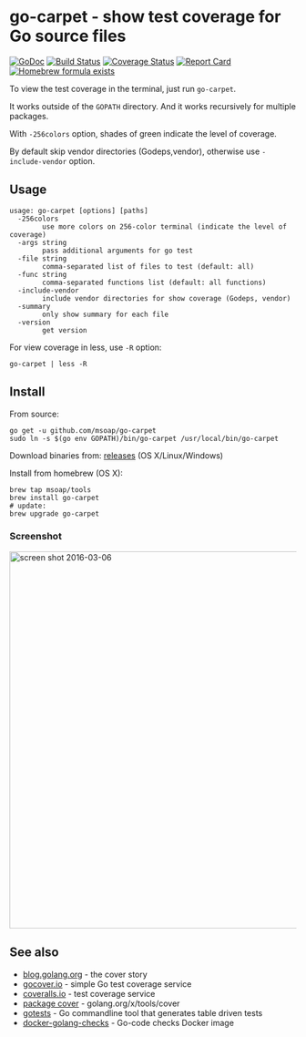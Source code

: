 go-carpet - show test coverage for Go source files
==================================================

[![GoDoc](https://godoc.org/github.com/msoap/go-carpet?status.svg)](https://godoc.org/github.com/msoap/go-carpet)
[![Build Status](https://travis-ci.org/msoap/go-carpet.svg?branch=master)](https://travis-ci.org/msoap/go-carpet)
[![Coverage Status](https://coveralls.io/repos/github/msoap/go-carpet/badge.svg?branch=master)](https://coveralls.io/github/msoap/go-carpet?branch=master)
[![Report Card](https://goreportcard.com/badge/github.com/msoap/go-carpet)](https://goreportcard.com/report/github.com/msoap/go-carpet)
[![Homebrew formula exists](https://img.shields.io/badge/homebrew-🍺-d7af72.svg)](https://github.com/msoap/go-carpet#install)

To view the test coverage in the terminal, just run `go-carpet`.

It works outside of the `GOPATH` directory. And it works recursively for multiple packages.

With `-256colors` option, shades of green indicate the level of coverage.

By default skip vendor directories (Godeps,vendor), otherwise use `-include-vendor` option.

Usage
-----

    usage: go-carpet [options] [paths]
      -256colors
        	use more colors on 256-color terminal (indicate the level of coverage)
      -args string
        	pass additional arguments for go test
      -file string
        	comma-separated list of files to test (default: all)
      -func string
        	comma-separated functions list (default: all functions)
      -include-vendor
        	include vendor directories for show coverage (Godeps, vendor)
      -summary
        	only show summary for each file
      -version
        	get version

For view coverage in less, use `-R` option:

    go-carpet | less -R

Install
-------

From source:

    go get -u github.com/msoap/go-carpet
    sudo ln -s $(go env GOPATH)/bin/go-carpet /usr/local/bin/go-carpet

Download binaries from: [releases](https://github.com/msoap/go-carpet/releases) (OS X/Linux/Windows)

Install from homebrew (OS X):

    brew tap msoap/tools
    brew install go-carpet
    # update:
    brew upgrade go-carpet

### Screenshot

<img width="662" alt="screen shot 2016-03-06" src="https://cloud.githubusercontent.com/assets/844117/13554107/e6c7c82a-e3a7-11e5-82d6-3481f1fead11.png">

See also
--------

  * [blog.golang.org](https://blog.golang.org/cover) - the cover story
  * [gocover.io](https://gocover.io) - simple Go test coverage service
  * [coveralls.io](https://coveralls.io) - test coverage service
  * [package cover](https://godoc.org/golang.org/x/tools/cover) - golang.org/x/tools/cover
  * [gotests](https://github.com/cweill/gotests) - Go commandline tool that generates table driven tests
  * [docker-golang-checks](https://github.com/msoap/docker-golang-checks) - Go-code checks Docker image
